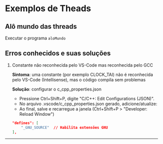 # Exemplos de Theads

## Alô mundo das threads
Executar o programa `aloMundo`

## Erros conhecidos e suas soluções

1. Constante não reconhecida pelo VS-Code mas reconhecida pelo GCC

    **Sintoma**: uma constante (por exemplo CLOCK_TAI) não é reconhecida pelo VS-Code (Intellisense), mas o código compila sem problemas

    **Solução**: configurar o c_cpp_properties.json
    - Pressione Ctrl+Shift+P, digite "C/C++: Edit Configurations (JSON)".
    - No arquivo .vscode/c_cpp_properties.json gerado, adicione/atualize:
    - Ao final, salve e recarregue a janela (Ctrl+Shift+P > "Developer: Reload Window")
    ```json
    "defines": [
        "_GNU_SOURCE"  // Habilita extensões GNU
    ],
    ```
---
